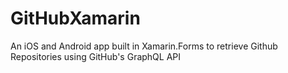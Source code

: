 # GitHubXamarin

An iOS and Android app built in Xamarin.Forms to retrieve Github Repositories using GitHub's GraphQL API
